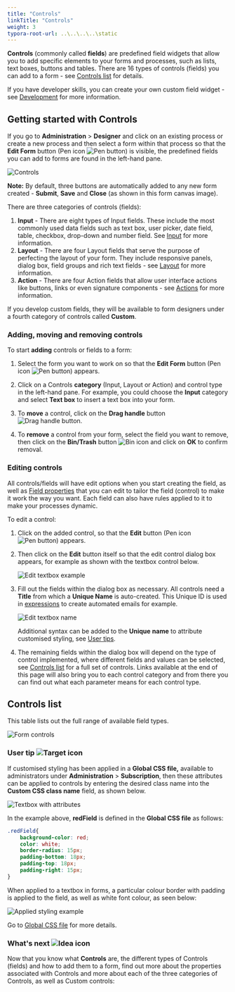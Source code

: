 ```yaml
---
title: "Controls"
linkTitle: "Controls"
weight: 3
typora-root-url: ..\..\..\..\static
---
```


**Controls** (commonly called **fields**) are predefined field widgets that allow you to add specific elements to your forms and processes, such as lists, text boxes, buttons and tables. There are 16 types of controls (fields) you can add to a form - see [Controls list](#controls-list) for details.

If you have developer skills,  you can create your own custom field widget - see [Development](/docs/low-code/) for more information.



## Getting started with Controls ##

If you go to **Administration** > **Designer** and click on an existing process or create a new process and then select a form within that process so that the **Edit Form** button (Pen icon ![Pen button](/images/penicon.png)) is visible, the predefined fields you can add to forms are found in the left-hand pane.

![Controls](/images/access-controlsmenu-select-form.jpg)

**Note:** By default, three buttons are automatically added to any new form created - **Submit**, **Save** and **Close** (as shown in this form canvas image).

There are three categories of controls (fields):

1. **Input** - There are eight types of Input fields. These include the most commonly used data fields such as text box, user picker, date field, table, checkbox, drop-down and number field. See [Input](/docs/platform/controls/input/) for more information. 
2. **Layout** - There are four Layout fields that serve the purpose of perfecting the layout of your form. They include responsive panels, dialog box, field groups and rich text fields - see [Layout](/docs/platform/controls/layout/) for more information.
3. **Action** - There are four Action fields that allow user interface actions like buttons, links or even signature components - see [Actions](/docs/platform/controls/actions/) for more information.

If you develop custom fields, they will be available to form designers under a fourth category of controls called **Custom**.

### Adding, moving and removing controls

To start **adding** controls or fields to a form:

1. Select the form you want to work on so that the **Edit Form** button (Pen icon ![Pen button](/images/penicon.png)) appears.
2. Click on a Controls **category** (Input, Layout or Action) and control type in the left-hand pane. For example, you could choose the **Input** category and select **Text box** to insert a text box into your form. 

3. To **move** a control, click on the **Drag handle** button ![Drag handle button](/images/draghandlewhite-frame.png).

4. To **remove** a control from your form, select the field you want to remove, then click on the **Bin/Trash** button ![Bin icon](/images/binicon.png) and click on **OK** to confirm removal.

### Editing controls

All controls/fields will have edit options when you start creating the field, as well as [Field properties](/docs/getting-started/create-first-process/design-and-build/add-controls-and-rules/properties#field-properties) that you can edit to tailor the field (control) to make it work the way you want. Each field can also have rules applied to it to make your processes dynamic.

To edit a control:

1. Click on the added control, so that the **Edit** button (Pen icon ![Pen button](/images/penicon.png)) appears.

2. Then click on the **Edit** button itself so that the edit control dialog box appears, for example as shown with the textbox control below.

   ![Edit textbox example](/images/edit-textbox-example.jpg)

3. Fill out the fields within the dialog box as necessary. All controls need a **Title** from which a **Unique Name** is auto-created. This Unique ID is used in [expressions](/docs/platform/rules/general/expression-builder/) to create automated emails for example. 

   ![Edit textbox name](/images/edit-field-name2.jpg)

   Additional syntax can be added to the **Unique** **name** to attribute customised styling, see [User tips](#user-tips).

4. The remaining fields within the dialog box will depend on the type of control implemented, where different fields and values can be selected, see [Controls list](#controls-list) for a full set of controls. Links available at the end of this page will also bring you to each control category and from there you can find out what each parameter means for each control type.

   

## Controls list ##

This table lists out the full range of available field types.

![Form controls](/images/fields-controls-list-table.jpg)



### User tip ![Target icon](/images/05.png)

If customised styling has been applied in a **Global CSS file,** available to administrators under **Administration** > **Subscription**, then these attributes can be applied to controls by entering the desired class name into the **Custom CSS class name** field, as shown below. 

![Textbox with attributes](/images/textbox-attribute2.jpg)

In the example above, **redField** is defined in the **Global CSS file** as follows:

```css
.redField{
    background-color: red;
  	color: white;
  	border-radius: 15px;
    padding-bottom: 18px;
    padding-top: 18px;
    padding-right: 15px;
}
```

When applied to a textbox in forms, a particular colour border with padding is applied to the field, as well as white font colour, as seen below:

![Applied styling example](/images/applied-styling-example2.jpg)

Go to [Global CSS file](/docs/low-code/global-css/) for more details.



### What's next  ![Idea icon](/images/18.png) ###

Now that you know what **Controls** are, the different types of Controls (fields) and how to add them to a form, find out more about the properties associated with Controls and more about each of the three categories of Controls, as well as Custom controls: